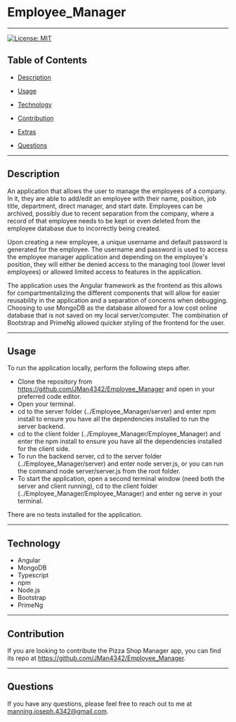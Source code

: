 # Employee_Manager

---

[![License: MIT](https://img.shields.io/badge/License-MIT-yellow.svg)](https://opensource.org/licenses/MIT)

## **Table of Contents**

- [Description](#Description)

- [Usage](#usage)

- [Technology](#technology)

- [Contribution](#contribution)

- [Extras](#extras)

- [Questions](#questions)

---

## **Description**

An application that allows the user to manage the employees of a company. In it, they are able to add/edit an employee with their name, position, job title, department, direct manager, and start date. Employees can be archived, possibly due to recent separation from the company, where a record of that employee needs to be kept or even deleted from the employee database due to incorrectly being created.

Upon creating a new employee, a unique username and default password is generated for the employee. The username and password is used to access the employee manager application and depending on the employee's position, they will either be denied access to the managing tool (lower level employees) or allowed limited access to features in the application.

The application uses the Angular framework as the frontend as this allows for compartmentalizing the different components that will allow for easier reusability in the application and a separation of concerns when debugging. Choosing to use MongoDB as the database allowed for a low cost online database that is not saved on my local server/computer. The combination of Bootstrap and PrimeNg allowed quicker styling of the frontend for the user.

---

## **Usage**

To run the application locally, perform the following steps after.

- Clone the repository from https://github.com/JMan4342/Employee_Manager and open in your preferred code editor.
- Open your terminal.
- cd to the server folder (../Employee_Manager/server) and enter npm install to ensure you have all the dependencies installed to run the server backend.
- cd to the client folder (../Employee_Manager/Employee_Manager) and enter the npm install to ensure you have all the dependencies installed for the client side.
- To run the backend server, cd to the server folder (../Employee_Manager/server) and enter node server.js, or you can run the command node server/server.js from the root folder.
- To start the application, open a second terminal window (need both the server and client running), cd to the client folder (../Employee_Manager/Employee_Manager) and enter ng serve in your terminal.

There are no tests installed for the application.

---

## **Technology**

- Angular
- MongoDB
- Typescript
- npm
- Node.js
- Bootstrap
- PrimeNg

---

## **Contribution**

If you are looking to contribute the Pizza Shop Manager app, you can find its repo at https://github.com/JMan4342/Employee_Manager.

---

## **Questions**

If you have any questions, please feel free to reach out to me at manning.joseph.4342@gmail.com.